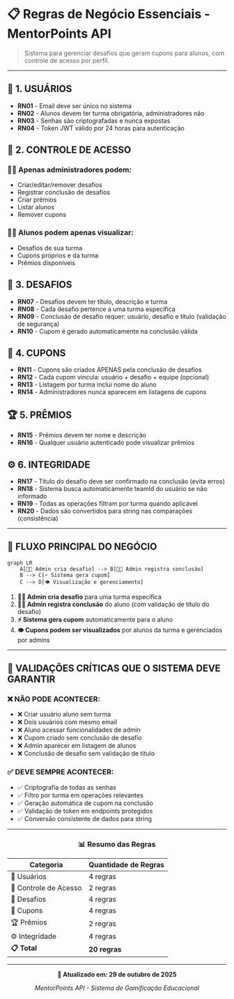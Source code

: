 # 📋 Regras de Negócio Essenciais - MentorPoints API

> Sistema para gerenciar desafios que geram cupons para alunos, com controle de acesso por perfil.

---

## 👤 1. USUÁRIOS

- **RN01** - Email deve ser único no sistema
- **RN02** - Alunos devem ter turma obrigatória, administradores não
- **RN03** - Senhas são criptografadas e nunca expostas
- **RN04** - Token JWT válido por 24 horas para autenticação

## 🔐 2. CONTROLE DE ACESSO

### 👨‍💼 Apenas administradores podem:
- Criar/editar/remover desafios
- Registrar conclusão de desafios
- Criar prêmios
- Listar alunos
- Remover cupons

### 👨‍🎓 Alunos podem apenas visualizar:
- Desafios de sua turma
- Cupons próprios e da turma
- Prêmios disponíveis

## 🎯 3. DESAFIOS

- **RN07** - Desafios devem ter título, descrição e turma
- **RN08** - Cada desafio pertence a uma turma específica
- **RN09** - Conclusão de desafio requer: usuário, desafio e título (validação de segurança)
- **RN10** - Cupom é gerado automaticamente na conclusão válida

## 🎫 4. CUPONS

- **RN11** - Cupons são criados APENAS pela conclusão de desafios
- **RN12** - Cada cupom vincula: usuário + desafio + equipe (opcional)
- **RN13** - Listagem por turma inclui nome do aluno
- **RN14** - Administradores nunca aparecem em listagens de cupons

## 🏆 5. PRÊMIOS

- **RN15** - Prêmios devem ter nome e descrição
- **RN16** - Qualquer usuário autenticado pode visualizar prêmios

## ⚙️ 6. INTEGRIDADE

- **RN17** - Título do desafio deve ser confirmado na conclusão (evita erros)
- **RN18** - Sistema busca automaticamente teamId do usuário se não informado
- **RN19** - Todas as operações filtram por turma quando aplicável
- **RN20** - Dados são convertidos para string nas comparações (consistência)

---

## 🔄 FLUXO PRINCIPAL DO NEGÓCIO

```mermaid
graph LR
    A[🧑‍💼 Admin cria desafio] --> B[🧑‍💼 Admin registra conclusão]
    B --> C[⚡ Sistema gera cupom]
    C --> D[👁️ Visualização e gerenciamento]
```

1. **🧑‍💼 Admin cria desafio** para uma turma específica
2. **🧑‍💼 Admin registra conclusão** do aluno (com validação de título do desafio)
3. **⚡ Sistema gera cupom** automaticamente para o aluno
4. **👁️ Cupons podem ser visualizados** por alunos da turma e gerenciados por admins

---

## 🚨 VALIDAÇÕES CRÍTICAS QUE O SISTEMA DEVE GARANTIR

### ❌ **NÃO PODE ACONTECER:**
- ❌ Criar usuário aluno sem turma
- ❌ Dois usuários com mesmo email
- ❌ Aluno acessar funcionalidades de admin
- ❌ Cupom criado sem conclusão de desafio
- ❌ Admin aparecer em listagem de alunos
- ❌ Conclusão de desafio sem validação de título

### ✅ **DEVE SEMPRE ACONTECER:**
- ✅ Criptografia de todas as senhas
- ✅ Filtro por turma em operações relevantes
- ✅ Geração automática de cupom na conclusão
- ✅ Validação de token em endpoints protegidos
- ✅ Conversão consistente de dados para string

---

<div align="center">

### 📊 Resumo das Regras

| Categoria | Quantidade de Regras |
|-----------|---------------------|
| 👤 Usuários | 4 regras |
| 🔐 Controle de Acesso | 2 regras |
| 🎯 Desafios | 4 regras |
| 🎫 Cupons | 4 regras |
| 🏆 Prêmios | 2 regras |
| ⚙️ Integridade | 4 regras |
| **📋 Total** | **20 regras** |

</div>

---

<div align="center">

**📅 Atualizado em: 29 de outubro de 2025**

*MentorPoints API - Sistema de Gamificação Educacional*

</div>
